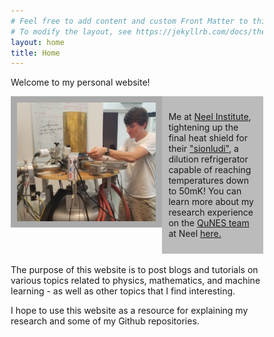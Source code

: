 ```yaml
---
# Feel free to add content and custom Front Matter to this file.
# To modify the layout, see https://jekyllrb.com/docs/themes/#overriding-theme-defaults
layout: home
title: Home
---
```

<link rel='shortcut icon' type='image/x-icon' href='/favicon.ico' />

Welcome to my personal website!
<!-- <link rel="stylesheet" type="text/css" href="https://github.com/JacobHA/JacobHA.github.io/css/style.css"> -->
<style>
* {
  box-sizing: border-box;
}

/* Create two unequal columns that floats next to each other */
.column {
    float: left;
    padding: 10px;
}

.left {
    width: 60%; 
    height
}

.right {
    width: 40%;
}

/* Clear floats after the columns */
.row:after {
    content: "";
    display: table;
    clear: both;
}
</style>

<div class="row">
  <div class="column left" style="background-color:#aaa;">
  <a href = "/neel-research/">
    <img align = "left" src="assets/20190626neelpic.PNG" width = 400px>
  </a>
  </div>
  <div class="column right" style="background-color:#bbb;">
    <p>Me at <a href="https://neel.cnrs.fr/en">Neel Institute</a>, tightening up the final heat shield for their <a href="https://en.wikipedia.org/wiki/Dilution_refrigerator">"sionludi"</a>, a dilution refrigerator capable of reaching temperatures down to 50mK! You can learn more about my research experience on the <a href= "https://neel.cnrs.fr/en/equipes-poles-et-services/nano-electronique-quantique-et-spectroscopie-qunes">QuNES team</a> at Neel <a href="/neel-research/">here.</a>
    </p>
  </div>
</div>


<br>
<div class="row-after">
The purpose of this website is to post blogs and tutorials on various topics related to physics, mathematics, and machine learning - as well as other topics that I find interesting.

I hope to use this website as a resource for explaining my research and some of my Github repositories.

